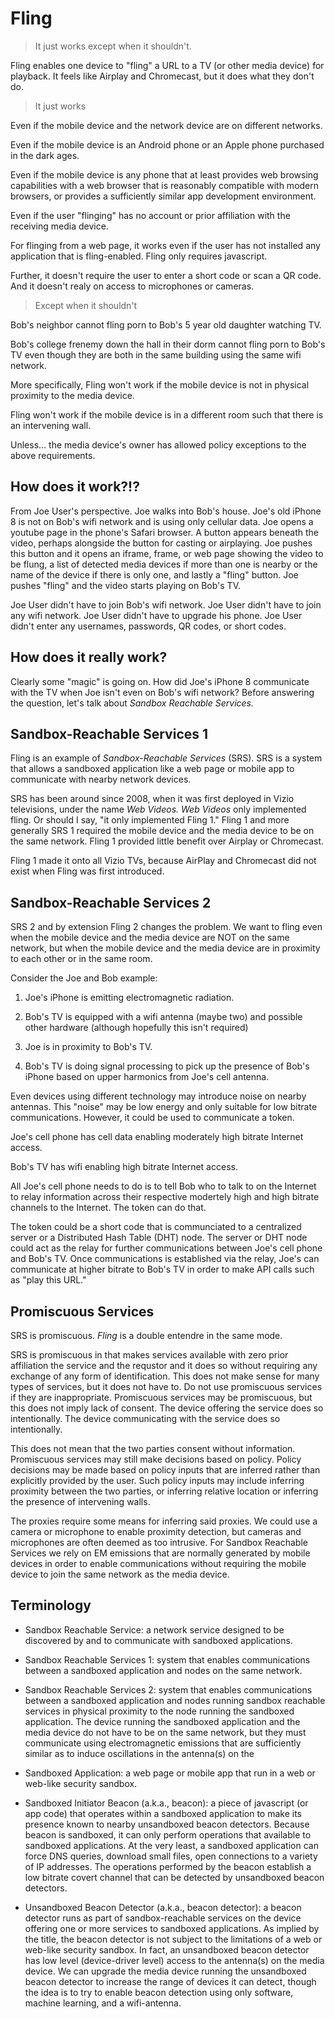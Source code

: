 <!--
Compile this into a pdf using

  $ pandoc README.md -o READMER.pdf --pdf-engine=xelatex

-->


# Fling


>  It just works except when it shouldn't.

Fling enables one device to "fling" a URL to a TV (or other media
device) for playback.  It feels like Airplay and Chromecast, but it
does what they don't do.

> It just works

Even if the mobile device and the network device are on different networks.

Even if the mobile device is an Android phone or an Apple phone purchased in 
the dark ages.

Even if the mobile device is any phone that at least provides web browsing
capabilities with a web browser that is reasonably compatible with 
modern browsers, or provides a sufficiently similar app development environment.

Even if the user "flinging" has no account or prior affiliation with
the receiving media device.

For flinging from a web page, it works even if the user has not installed any
application that is fling-enabled.  Fling only requires javascript.

Further, it doesn't require the user to enter a short code or scan a QR code.
And it doesn't realy on access to microphones or cameras.

> Except when it shouldn't

Bob's neighbor cannot fling porn to Bob's 5 year old daughter watching TV.

Bob's college frenemy down the hall in their dorm cannot fling porn to
Bob's TV even though they are both in the same building using the same
wifi network.

More specifically, Fling won't work if the mobile device is not in
physical proximity to the media device.

Fling won't work if the mobile device is in a different room such that there is
an intervening wall.

Unless... the media device's owner has allowed policy exceptions to
the above requirements.


## How does it work?!?

From Joe User's perspective.  Joe walks into Bob's house.  Joe's old
iPhone 8 is not on Bob's wifi network and is using only cellular data.
Joe opens a youtube page in the phone's Safari browser.  A button
appears beneath the video, perhaps alongside the button for casting or
airplaying.  Joe pushes this button and it opens an iframe, frame, or
web page showing the video to be flung, a list of detected media
devices if more than one is nearby or the name of the device if there
is only one, and lastly a "fling" button.  Joe pushes "fling" and the
video starts playing on Bob's TV.

Joe User didn't have to join Bob's wifi network.  Joe User didn't have
to join any wifi network.  Joe User didn't have to upgrade his phone.
Joe User didn't enter any usernames, passwords, QR codes, or short
codes.

## How does it really work?

Clearly some "magic" is going on.  How did Joe's iPhone 8 communicate
with the TV when Joe isn't even on Bob's wifi network?  Before
answering the question, let's talk about *Sandbox Reachable Services.*

## Sandbox-Reachable Services 1

Fling is an example of *Sandbox-Reachable Services* (SRS).  SRS is a
system that allows a sandboxed application like a web page or mobile
app to communicate with nearby network devices.

SRS has been around since 2008, when it was first deployed in Vizio
televisions, under the name *Web Videos.* *Web Videos* only
implemented fling.  Or should I say, "it only implemented Fling 1."
Fling 1 and more generally SRS 1 required the mobile device and the
media device to be on the same network.  Fling 1 provided little
benefit over Airplay or Chromecast.

Fling 1 made it onto all Vizio TVs, because AirPlay and Chromecast did
not exist when Fling was first introduced.

## Sandbox-Reachable Services 2

SRS 2 and by extension Fling 2 changes the problem.  We want to fling
even when the mobile device and the media device are NOT on the same
network, but when the mobile device and the media device are in
proximity to each other or in the same room.

Consider the Joe and Bob example:

1) Joe's iPhone is emitting electromagnetic radiation.

2) Bob's TV is equipped with a wifi antenna (maybe two) and possible other 
hardware (although hopefully this isn't required)

3) Joe is in proximity to Bob's TV. 

4) Bob's TV is doing signal processing to pick up the presence of Bob's iPhone
based on upper harmonics from Joe's cell antenna. 

Even devices using different technology may introduce noise on nearby antennas.
This "noise" may be low energy and only suitable for low bitrate
communications.  However, it could be used to communicate a token.

Joe's cell phone has cell data enabling moderately high bitrate Internet
access.

Bob's TV has wifi enabling high bitrate Internet access.

All Joe's cell phone needs to do is to tell Bob who to talk to on the Internet
to relay information across their respective modertely high and high bitrate
channels to the Internet.  The token can do that.

The token could be a short code that is communciated to a centralized server
or a Distributed Hash Table (DHT) node.  The server or DHT node could act
as the relay for further communications between Joe's cell phone and Bob's TV.
Once communications is established via the relay, Joe's can communicate at
higher bitrate to Bob's TV in order to make API calls such as "play this URL."

## Promiscuous Services

SRS is promiscuous.  *Fling* is a double entendre in the same mode.

SRS is promiscuous in that makes services available with zero prior
affiliation the service and the requstor and it does so without
requiring any exchange of any form of identification.  This does not
make sense for many types of services, but it does not have to.  Do
not use promiscuous services if they are inappropriate.  Promiscuous
services may be promiscuous, but this does not imply lack of consent.
The device offering the service does so intentionally.  The device
communicating with the service does so intentionally.

This does not mean that the two parties consent without information.
Promiscuous services may still make decisions based on policy.  Policy
decisions may be made based on policy inputs that are inferred rather
than explicitly provided by the user.  Such policy inputs may include
inferring proximity between the two parties, or inferring relative
location or inferring the presence of intervening walls.


The proxies require
some means for inferring said proxies.  We could use a camera or
microphone to enable proximity detection, but cameras and microphones
are often deemed as too intrusive.  For Sandbox Reachable Services
we rely on EM emissions that are normally generated by mobile devices
in order to enable communications without requiring the mobile device
to join the same network as the media device.


## Terminology

* Sandbox Reachable Service: a network service designed to be discovered
by and to communicate with sandboxed applications.

* Sandbox Reachable Services 1: system that enables communications between
a sandboxed application and nodes on the same network.

* Sandbox Reachable Services 2: system that enables communications
between a sandboxed application and nodes running sandbox reachable
services in physical proximity to the node running the sandboxed
application.  The device running the sandboxed application and the
media device do not have to be on the same network, but they must
communicate using electromagnetic emissions that are sufficiently
similar as to induce oscillations in the antenna(s) on the

* Sandboxed Application: a web page or mobile app that run in a web or
web-like security sandbox.

* Sandboxed Initiator Beacon (a.k.a., beacon): a piece of javascript
(or app code) that operates within a sandboxed application to make its
presence known to nearby unsandboxed beacon detectors.  Because beacon
is sandboxed, it can only perform operations that available to sandboxed
applications.  At the very least, a sandboxed application can force
DNS queries, download small files, open connections to a variety of IP
addresses.  The operations performed by the beacon establish a low bitrate
covert channel that can be detected by unsandboxed beacon detectors.

* Unsandboxed Beacon Detector (a.k.a., beacon detector): a
beacon detector runs as part of sandbox-reachable services on the
device offering one or more services to sandboxed applications.
As implied by the title, the beacon detector is not subject to the limitations
of a web or web-like security sandbox.  In fact, an unsandboxed
beacon detector has low level (device-driver level) access to the
antenna(s) on the media device.  We can upgrade the media device
running the unsandboxed beacon detector to increase the range of devices
it can detect, though the idea is to try to enable beacon detection
using only software, machine learning, and a wifi-antenna.


